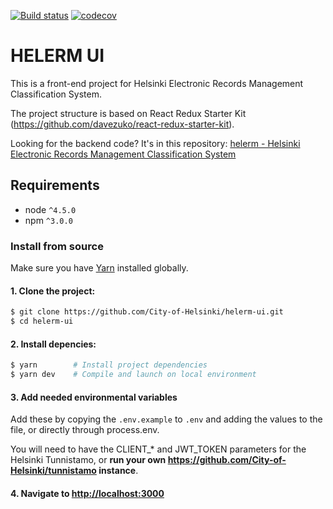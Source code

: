 [![Build status](https://travis-ci.org/City-of-Helsinki/helerm-ui.svg?branch=master)](https://travis-ci.org/City-of-Helsinki/helerm-ui)
[![codecov](https://codecov.io/gh/City-of-Helsinki/helerm-ui/branch/master/graph/badge.svg)](https://codecov.io/gh/City-of-Helsinki/helerm-ui)

# HELERM UI

This is a front-end project for Helsinki Electronic Records Management Classification System.

The project structure is based on React Redux Starter Kit (https://github.com/davezuko/react-redux-starter-kit).

Looking for the backend code? It's in this repository: [helerm - Helsinki Electronic Records Management Classification System](https://github.com/City-of-Helsinki/helerm)

## Requirements
* node `^4.5.0`
* npm `^3.0.0`

### Install from source

Make sure you have [Yarn](https://yarnpkg.com/en/docs/install) installed globally.

#### 1. Clone the project:

```bash
$ git clone https://github.com/City-of-Helsinki/helerm-ui.git
$ cd helerm-ui
```

#### 2. Install depencies:

```bash
$ yarn        # Install project dependencies
$ yarn dev    # Compile and launch on local environment
```

#### 3. Add needed environmental variables
Add these by copying the `.env.example` to `.env` and adding the values to the file, or directly through process.env.

You will need to have the CLIENT_* and JWT_TOKEN parameters for the Helsinki Tunnistamo, or **run your own https://github.com/City-of-Helsinki/tunnistamo instance**.

#### 4. Navigate to [http://localhost:3000](http://localhost:3000)
